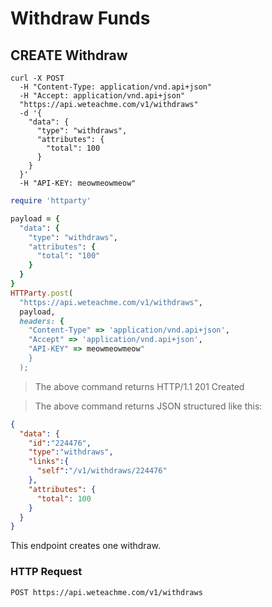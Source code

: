 # Withdraw Funds

## CREATE Withdraw

```shell
curl -X POST
  -H "Content-Type: application/vnd.api+json" 
  -H "Accept: application/vnd.api+json"
  "https://api.weteachme.com/v1/withdraws" 
  -d '{
    "data": {
      "type": "withdraws",
      "attributes": {
        "total": 100
      }
    }
  }'
  -H "API-KEY: meowmeowmeow"
```

```ruby
require 'httparty'

payload = {
  "data": {
    "type": "withdraws",
    "attributes": {
      "total": "100"
    }
  }
}
HTTParty.post(
  "https://api.weteachme.com/v1/withdraws", 
  payload,
  headers: {
    "Content-Type" => 'application/vnd.api+json', 
    "Accept" => 'application/vnd.api+json', 
    "API-KEY" => meowmeowmeow"
    }
  );

```

> The above command returns HTTP/1.1 201 Created

> The above command returns JSON structured like this:

```json
{
  "data": {
    "id":"224476",
    "type":"withdraws",
    "links":{
      "self":"/v1/withdraws/224476"
    },
    "attributes": {
      "total": 100 
    }
  }
}
```

This endpoint creates one withdraw.

### HTTP Request

`POST https://api.weteachme.com/v1/withdraws`
